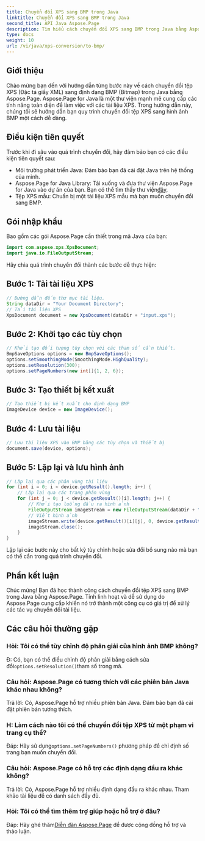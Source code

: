 ```yaml
---
title: Chuyển đổi XPS sang BMP trong Java
linktitle: Chuyển đổi XPS sang BMP trong Java
second_title: API Java Aspose.Page
description: Tìm hiểu cách chuyển đổi XPS sang BMP trong Java bằng Aspose.Page. Hãy làm theo hướng dẫn dễ dàng của chúng tôi để chuyển đổi tài liệu hiệu quả và chất lượng cao.
type: docs
weight: 10
url: /vi/java/xps-conversion/to-bmp/
---
```

## Giới thiệu
Chào mừng bạn đến với hướng dẫn từng bước này về cách chuyển đổi tệp XPS (Đặc tả giấy XML) sang định dạng BMP (Bitmap) trong Java bằng Aspose.Page. Aspose.Page for Java là một thư viện mạnh mẽ cung cấp các tính năng toàn diện để làm việc với các tài liệu XPS. Trong hướng dẫn này, chúng tôi sẽ hướng dẫn bạn quy trình chuyển đổi tệp XPS sang hình ảnh BMP một cách dễ dàng.
## Điều kiện tiên quyết
Trước khi đi sâu vào quá trình chuyển đổi, hãy đảm bảo bạn có các điều kiện tiên quyết sau:
- Môi trường phát triển Java: Đảm bảo bạn đã cài đặt Java trên hệ thống của mình.
-  Aspose.Page for Java Library: Tải xuống và đưa thư viện Aspose.Page for Java vào dự án của bạn. Bạn có thể tìm thấy thư viện[đây](https://releases.aspose.com/page/java/).
- Tệp XPS mẫu: Chuẩn bị một tài liệu XPS mẫu mà bạn muốn chuyển đổi sang BMP.
## Gói nhập khẩu
Bao gồm các gói Aspose.Page cần thiết trong mã Java của bạn:
```java
import com.aspose.xps.XpsDocument;
import java.io.FileOutputStream;
```
Hãy chia quá trình chuyển đổi thành các bước dễ thực hiện:
## Bước 1: Tải tài liệu XPS
```java
// Đường dẫn đến thư mục tài liệu.
String dataDir = "Your Document Directory";
// Tải tài liệu XPS
XpsDocument document = new XpsDocument(dataDir + "input.xps");
```
## Bước 2: Khởi tạo các tùy chọn
```java
// Khởi tạo đối tượng tùy chọn với các tham số cần thiết.
BmpSaveOptions options = new BmpSaveOptions();
options.setSmoothingMode(SmoothingMode.HighQuality);
options.setResolution(300);
options.setPageNumbers(new int[]{1, 2, 6});
```
## Bước 3: Tạo thiết bị kết xuất
```java
// Tạo thiết bị kết xuất cho định dạng BMP
ImageDevice device = new ImageDevice();
```
## Bước 4: Lưu tài liệu
```java
// Lưu tài liệu XPS vào BMP bằng các tùy chọn và thiết bị
document.save(device, options);
```
## Bước 5: Lặp lại và lưu hình ảnh
```java
// Lặp lại qua các phân vùng tài liệu
for (int i = 0; i < device.getResult().length; i++) {
    // Lặp lại qua các trang phân vùng
    for (int j = 0; j < device.getResult()[i].length; j++) {
        // Khởi tạo luồng đầu ra hình ảnh
        FileOutputStream imageStream = new FileOutputStream(dataDir + "XPStoBMP" + "_" + (i + 1) + "_" + (j + 1) + ".bmp");
        // Viết hình ảnh
        imageStream.write(device.getResult()[i][j], 0, device.getResult()[i][j].length);
        imageStream.close();
    }
}
```
Lặp lại các bước này cho bất kỳ tùy chỉnh hoặc sửa đổi bổ sung nào mà bạn có thể cần trong quá trình chuyển đổi.
## Phần kết luận
Chúc mừng! Bạn đã học thành công cách chuyển đổi tệp XPS sang BMP trong Java bằng Aspose.Page. Tính linh hoạt và dễ sử dụng do Aspose.Page cung cấp khiến nó trở thành một công cụ có giá trị để xử lý các tác vụ chuyển đổi tài liệu.
## Các câu hỏi thường gặp
### Hỏi: Tôi có thể tùy chỉnh độ phân giải của hình ảnh BMP không?
 Đ: Có, bạn có thể điều chỉnh độ phân giải bằng cách sửa đổi`options.setResolution()`tham số trong mã.
### Câu hỏi: Aspose.Page có tương thích với các phiên bản Java khác nhau không?
Trả lời: Có, Aspose.Page hỗ trợ nhiều phiên bản Java. Đảm bảo bạn đã cài đặt phiên bản tương thích.
### H: Làm cách nào tôi có thể chuyển đổi tệp XPS từ một phạm vi trang cụ thể?
 Đáp: Hãy sử dụng`options.setPageNumbers()` phương pháp để chỉ định số trang bạn muốn chuyển đổi.
### Câu hỏi: Aspose.Page có hỗ trợ các định dạng đầu ra khác không?
Trả lời: Có, Aspose.Page hỗ trợ nhiều định dạng đầu ra khác nhau. Tham khảo tài liệu để có danh sách đầy đủ.
### Hỏi: Tôi có thể tìm thêm trợ giúp hoặc hỗ trợ ở đâu?
 Đáp: Hãy ghé thăm[Diễn đàn Aspose.Page](https://forum.aspose.com/c/page/39) để được cộng đồng hỗ trợ và thảo luận.
